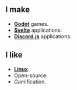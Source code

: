 ## I make

- **[Godot](https://github.com/godotengine/godot)** games.
- **[Svelte](https://github.com/sveltejs/svelte)** applications.
- **[Discord.js](https://github.com/discordjs/discord.js/)** applications.

## I like

- **[Linux](https://github.com/torvalds/linux)**.
- Open-source.
- Gamification.
